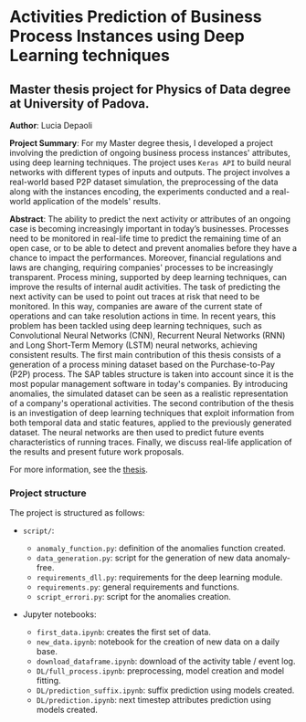 # Activities Prediction of Business Process Instances using Deep Learning techniques
## Master thesis project for Physics of Data degree at University of Padova.

**Author**: Lucia Depaoli

**Project Summary**: For my Master degree thesis, I developed a project involving the prediction of ongoing business process instances' attributes, using deep learning techniques. The project uses `Keras API` to build neural networks with different types of inputs and outputs. The project involves a real-world based P2P dataset simulation, the preprocessing of the data along with the instances encoding, the experiments conducted and a real-world application of the models' results.

**Abstract**: The ability to predict the next activity or attributes of an ongoing case is becoming increasingly important in today’s businesses. Processes need to be monitored in real-life time to predict the remaining time of an open case, or to be able to detect and prevent anomalies before they have a chance to impact the performances. Moreover, financial regulations and laws are changing, requiring companies' processes to be increasingly transparent. Process mining, supported by deep learning techniques, can improve the results of internal audit activities. The task of predicting the next activity can be used to point out traces at risk that need to be monitored. In this way, companies are aware of the current state of operations and can take resolution actions in time. In recent years, this problem has been tackled using deep learning techniques, such as Convolutional Neural Networks (CNN), Recurrent Neural Networks (RNN) and Long Short-Term Memory (LSTM) neural networks, achieving consistent results.
The first main contribution of this thesis consists of a generation of a process mining dataset based on the Purchase-to-Pay (P2P) process. The SAP tables structure is taken into account since it is the most popular management software in today's companies. By introducing anomalies, the simulated dataset can be seen as a realistic representation of a company's operational activities.
The second contribution of the thesis is an investigation of deep learning techniques that exploit information from both temporal data and static features, applied to the previously generated dataset. The neural networks are then used to predict future events characteristics of running traces.
Finally, we discuss real-life application of the results and present future work proposals.

For more information, see the [thesis](xxx).

### Project structure
The project is structured as follows:
- `script/`:
  - `anomaly_function.py`: definition of the anomalies function created.
  - `data_generation.py`: script for the generation of new data anomaly-free.
  - `requirements_dll.py`: requirements for the deep learning module.
  - `requirements.py`: general requirements and functions.
  - `script_errori.py`: script for the anomalies creation.

- Jupyter notebooks:
  - `first_data.ipynb`: creates the first set of data.
  - `new_data.ipynb`: notebook for the creation of new data on a daily base.
  - `download_dataframe.ipynb`: download of the activity table / event log.
  - `DL/full_process.ipynb`: preprocessing, model creation and model fitting.
  - `DL/prediction_suffix.ipynb`: suffix prediction using models created.
  - `DL/prediction.ipynb`: next timestep attributes prediction using models created.

